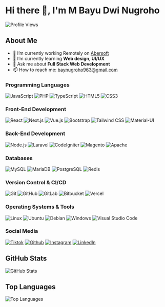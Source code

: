 # Hi there 👋, I'm M Bayu Dwi Nugroho

![Profile Views](https://komarev.com/ghpvc/?username=bayunugrohoDev&color=blueviolet)

## About Me

- 🔭 I’m currently working Remotely on [Abersoft](https://www.abersoft.se/)
- 🌱 I’m currently learning **Web design, UI/UX**
- 💬 Ask me about **Full Stack Web Development**
- 📫 How to reach me: [baynugroho963@gmail.com](mailto:baynugroho963@gmail.com)


### Programming Languages
![JavaScript](https://img.shields.io/badge/-JavaScript-black?style=flat-square&logo=javascript)
![PHP](https://img.shields.io/badge/-PHP-black?style=flat-square&logo=php)
![TypeScript](https://img.shields.io/badge/-TypeScript-black?style=flat-square&logo=typescript)
![HTML5](https://img.shields.io/badge/-HTML5-black?style=flat-square&logo=html5)
![CSS3](https://img.shields.io/badge/-CSS3-black?style=flat-square&logo=css3)

### Front-End Development
![React](https://img.shields.io/badge/-React-black?style=flat-square&logo=react)
![Next.js](https://img.shields.io/badge/-Next.js-black?style=flat-square&logo=next.js)
![Vue.js](https://img.shields.io/badge/-Vue.js-black?style=flat-square&logo=vue.js)
![Bootstrap](https://img.shields.io/badge/-Bootstrap-black?style=flat-square&logo=bootstrap)
![Tailwind CSS](https://img.shields.io/badge/-Tailwind_CSS-black?style=flat-square&logo=tailwind-css)
![Material-UI](https://img.shields.io/badge/-Material_UI-black?style=flat-square&logo=material-ui)

### Back-End Development
![Node.js](https://img.shields.io/badge/-Node.js-black?style=flat-square&logo=node.js)
![Laravel](https://img.shields.io/badge/-Laravel-black?style=flat-square&logo=laravel)
![CodeIgniter](https://img.shields.io/badge/-CodeIgniter-black?style=flat-square&logo=codeigniter)
![Magento](https://img.shields.io/badge/-Magento-black?style=flat-square&logo=magento)
![Apache](https://img.shields.io/badge/-Apache-black?style=flat-square&logo=apache)

### Databases
![MySQL](https://img.shields.io/badge/-MySQL-black?style=flat-square&logo=mysql)
![MariaDB](https://img.shields.io/badge/-MariaDB-black?style=flat-square&logo=mariadb)
![PostgreSQL](https://img.shields.io/badge/-PostgreSQL-black?style=flat-square&logo=postgresql)
![Redis](https://img.shields.io/badge/-Redis-black?style=flat-square&logo=redis)

### Version Control & CI/CD
![Git](https://img.shields.io/badge/-Git-black?style=flat-square&logo=git)
![GitHub](https://img.shields.io/badge/-GitHub-black?style=flat-square&logo=github)
![GitLab](https://img.shields.io/badge/-GitLab-black?style=flat-square&logo=gitlab)
![Bitbucket](https://img.shields.io/badge/-Bitbucket-black?style=flat-square&logo=bitbucket)
![Vercel](https://img.shields.io/badge/-Vercel-black?style=flat-square&logo=vercel)

### Operating Systems & Tools
![Linux](https://img.shields.io/badge/-Linux-black?style=flat-square&logo=linux)
![Ubuntu](https://img.shields.io/badge/-Ubuntu-black?style=flat-square&logo=ubuntu)
![Debian](https://img.shields.io/badge/-Debian-black?style=flat-square&logo=debian)
![Windows](https://img.shields.io/badge/-Windows-black?style=flat-square&logo=windows)
![Visual Studio Code](https://img.shields.io/badge/-Visual_Studio_Code-black?style=flat-square&logo=visual-studio-code)

### Social Media
[![Tiktok](https://img.shields.io/badge/Tiktok-000000?style=for-the-badge&logo=tiktok&logoColor=white)](https://www.tiktok.com/@bayunugroho.dev)
[![Github](https://img.shields.io/badge/GitHub-100000?style=for-the-badge&logo=github&logoColor=white)](https://github.com/bayunugrohoDev)
[![Instagram](https://img.shields.io/badge/Instagram-E4405F?style=for-the-badge&logo=instagram&logoColor=white)](https://www.instagram.com/bayunugroho.dev)
[![LinkedIn](https://img.shields.io/badge/LinkedIn-0077B5?style=for-the-badge&logo=linkedin&logoColor=white)](https://www.linkedin.com/in/m-bayu-dwi-nugroho-ab105013a/)
## GitHub Stats

![GitHub Stats](https://github-readme-stats.vercel.app/api?username=bayunugrohoDev&show_icons=true&theme=radical)

## Top Languages

![Top Languages](https://github-readme-stats.vercel.app/api/top-langs/?username=bayunugrohoDev&layout=compact&theme=radical)

